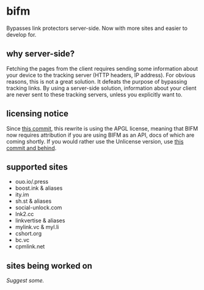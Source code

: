 # bifm 

Bypasses link protectors server-side. Now with more sites and easier to develop for.

## why server-side?

Fetching the pages from the client requires sending some information about your device to the tracking server (HTTP headers, IP address). For obvious reasons, this is not a great solution. It defeats the purpose of bypassing tracking links. By using a server-side solution, information about your client are never sent to these tracking servers, unless you explicitly want to.

## licensing notice

Since [this commit](https://git.gay/a/bifm/commit/adec8de080c4f18545ba3d7cfb4e7edffa7edf80), this rewrite is using the APGL license, meaning that BIFM now requires attribution if you are using BIFM as an API, docs of which are coming shortly.
If you would rather use the Unlicense version, use [this commit and behind](https://git.gay/a/bifm/commit/5db9b17f7796bac35170e00acfe9da043cbc4b29).

## supported sites

- ouo.io/.press
- boost.ink & aliases
- ity.im
- sh.st & aliases
- social-unlock.com
- lnk2.cc
- linkvertise & aliases
- mylink.vc & myl.li
- cshort.org
- bc.vc
- cpmlink.net
 
## sites being worked on 
*Suggest some.*